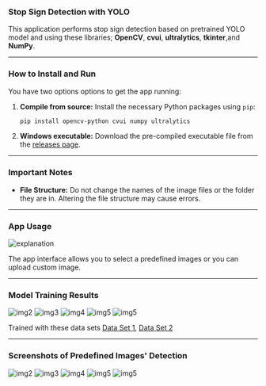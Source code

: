 ### **Stop Sign Detection with YOLO**

This application performs stop sign detection based on pretrained YOLO model and using these libraries; **OpenCV**, **cvui**, **ultralytics**, **tkinter**,and **NumPy**.

---

### **How to Install and Run**

You have two options options to get the app running:

1.  **Compile from source:** Install the necessary Python packages using `pip`:
    ```bash
    pip install opencv-python cvui numpy ultralytics
    ```
2.  **Windows executable:** Download the pre-compiled executable file from the [releases page](https://github.com/bedylmz/yoloTrafficSign/releases/tag/app).

---

### **Important Notes**

* **File Structure:** Do not change the names of the image files or the folder they are in. Altering the file structure may cause errors.

---

### **App Usage**

![explanation](img/usage.png)

The app interface allows you to select a predefined images or you can upload custom image.

---

### **Model Training Results**

![img2](yoloTrained/BoxF1_curve.png)
![img3](yoloTrained/BoxP_curve.png)
![img4](yoloTrained/BoxR_curve.png)
![img5](yoloTrained/BoxPR_curve.png)
![img5](yoloTrained/confusion_matrix_normalized.png)

Trained with these data sets [Data Set 1](https://www.kaggle.com/datasets/adilahmedcs/stop-sign-dataset), [Data Set 2](https://www.kaggle.com/datasets/nhttinnguynbch/trafficsigns-detection-in-digital-racing)

---

### **Screenshots of Predefined Images' Detection**

![img2](yoloTrained/detected.jpg)
![img3](yoloTrained/detected(1).jpg)
![img4](yoloTrained/detected(2).jpg)
![img5](yoloTrained/detected(3).jpg)
![img5](yoloTrained/detected(4).jpg)
